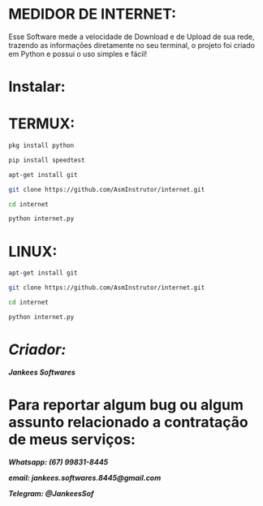 # MEDIDOR DE INTERNET:
Esse Software mede a velocidade de Download e de Upload de sua rede, trazendo as informações diretamente no seu terminal, o projeto foi criado em Python e possui o uso simples e fácil!

# Instalar:

# TERMUX:

```bash
pkg install python

pip install speedtest

apt-get install git

git clone https://github.com/AsmInstrutor/internet.git

cd internet

python internet.py

```

# LINUX:

```bash
apt-get install git

git clone https://github.com/AsmInstrutor/internet.git

cd internet

python internet.py
```

# ___Criador:___

___Jankees Softwares___

# Para reportar algum bug ou algum assunto relacionado a contratação de meus serviços:

___Whatsapp: (67) 99831-8445___

___email: jankees.softwares.8445@gmail.com___

___Telegram: @JankeesSof___

